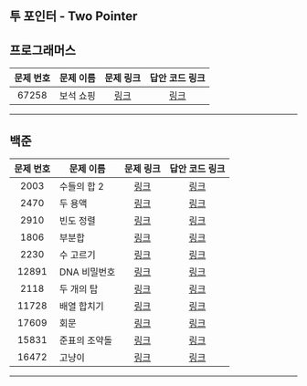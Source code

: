 ## 투 포인터 - Two Pointer

프로그래머스
----------
| 문제 번호 | 문제 이름 | 문제 링크 | 답안 코드 링크 |
|:---:|---|:---:|:---:|
| 67258 | 보석 쇼핑 | [링크](https://school.programmers.co.kr/learn/courses/30/lessons/67258) | [링크](https://github.com/nicky-day/CodingTest/blob/main/src/main/java/org/example/two_pointer/programmers/001-%EB%B3%B4%EC%84%9D_%EC%87%BC%ED%95%91.java) |
----------

백준
------------
| 문제 번호 | 문제 이름 | 문제 링크 | 답안 코드 링크 |
|:---:|---|:---:|:---:|
| 2003 | 수들의 합 2 | [링크](https://www.acmicpc.net/problem/2003) | [링크](https://github.com/nicky-day/CodingTest/blob/main/src/main/java/org/example/two_pointer/boj/001-%EC%88%98%EB%93%A4%EC%9D%98_%ED%95%A9_2.java) |
| 2470 | 두 용액 | [링크](https://www.acmicpc.net/problem/2470) | [링크](https://github.com/nicky-day/CodingTest/blob/main/src/main/java/org/example/two_pointer/boj/002-%EB%91%90_%EC%9A%A9%EC%95%A1.java) |
| 2910 | 빈도 정렬 | [링크](https://www.acmicpc.net/problem/2910) | [링크](https://github.com/nicky-day/CodingTest/blob/main/src/main/java/org/example/two_pointer/boj/003-%EB%B9%88%EB%8F%84_%EC%A0%95%EB%A0%AC.java) |
| 1806 | 부분합 | [링크](https://www.acmicpc.net/problem/1806) | [링크](https://github.com/nicky-day/CodingTest/blob/main/src/main/java/org/example/two_pointer/boj/004-%EB%B6%80%EB%B6%84%ED%95%A9.java) |
| 2230 | 수 고르기 | [링크](https://www.acmicpc.net/problem/2230) | [링크](https://github.com/nicky-day/CodingTest/blob/main/src/main/java/org/example/two_pointer/boj/005-%EC%88%98_%EA%B3%A0%EB%A5%B4%EA%B8%B0.java) |
| 12891 | DNA 비밀번호 | [링크](https://www.acmicpc.net/problem/12891) | [링크](https://github.com/nicky-day/CodingTest/blob/main/src/main/java/org/example/two_pointer/boj/006-DNA_%EB%B9%84%EB%B0%80%EB%B2%88%ED%98%B8.java) |
| 2118 | 두 개의 탑 | [링크](https://www.acmicpc.net/problem/2118) | [링크](https://github.com/nicky-day/CodingTest/blob/main/src/main/java/org/example/two_pointer/boj/007-%EB%91%90_%EA%B0%9C%EC%9D%98_%ED%83%91.java) |
| 11728 | 배열 합치기 | [링크](https://www.acmicpc.net/problem/11728) | [링크](https://github.com/nicky-day/CodingTest/blob/main/src/main/java/org/example/two_pointer/boj/008-%EB%B0%B0%EC%97%B4_%ED%95%A9%EC%B9%98%EA%B8%B0.java) |
| 17609 | 회문 | [링크](https://www.acmicpc.net/problem/17609) | [링크](https://github.com/nicky-day/CodingTest/blob/main/src/main/java/org/example/two_pointer/boj/009-%ED%9A%8C%EB%AC%B8.java) |
| 15831 | 준표의 조약돌 | [링크](https://www.acmicpc.net/problem/15831) | [링크](https://github.com/nicky-day/CodingTest/blob/main/src/main/java/org/example/two_pointer/boj/010-%EC%A4%80%ED%91%9C%EC%9D%98_%EC%A1%B0%EC%95%BD%EB%8F%8C.java) |
| 16472 | 고냥이 | [링크](https://www.acmicpc.net/problem/16472) | [링크](https://github.com/nicky-day/CodingTest/blob/main/src/main/java/org/example/two_pointer/boj/011-%EA%B3%A0%EB%83%A5%EC%9D%B4.java) |
----------

